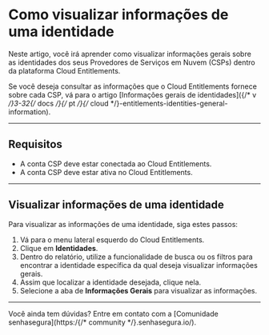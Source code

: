 # Como visualizar informações de uma identidade

Neste artigo, você irá aprender como visualizar informações gerais sobre as identidades dos seus Provedores de Serviços em Nuvem (CSPs) dentro da plataforma Cloud Entitlements.

Se você deseja consultar as informações que o Cloud Entitlements fornece sobre cada CSP, vá para o artigo [Informações gerais de identidades]({/* v */}3-32{/* docs */}{/* pt */}{/* cloud */}-entitlements-identities-general-information).

* * *

## Requisitos

* A conta CSP deve estar conectada ao Cloud Entitlements.
* A conta CSP deve estar ativa no Cloud Entitlements.


* * *

## Visualizar informações de uma identidade

Para visualizar as informações de uma identidade, siga estes passos:

1. Vá para o menu lateral esquerdo do Cloud Entitlements.
2. Clique em **Identidades**.
3. Dentro do relatório, utilize a funcionalidade de busca ou os filtros para encontrar a identidade específica da qual deseja visualizar informações gerais.
4. Assim que localizar a identidade desejada, clique nela.
5. Selecione a aba de **Informações Gerais** para visualizar as informações.




* * *
Você ainda tem dúvidas? Entre em contato com a [Comunidade senhasegura](https:/{/* community */}.senhasegura.io/).

